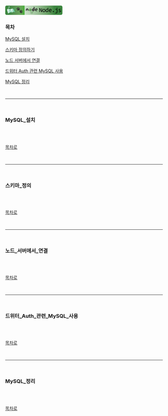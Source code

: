 <br />
<a href="https://github.com/seol-yu/TIL/tree/master/NodeJS/노드_백엔드">
  <img src="https://github.com/seol-yu/TIL/raw/master/images/nodejs-badge-logo.png?raw=true" height="30" style="max-width: 100%;">
</a>
<br />

### 목차

[MySQL 설치](#MySQL_설치)

[스키마 정의하기](#스키마_정의)

[노드 서버에서 연결](#노드_서버에서_연결)

[드위터 Auth 관련 MySQL 사용](#드위터_Auth_관련_MySQL_사용)

[MySQL 정리](#MySQL_정리)

<br />

---

<br />

### MySQL_설치

<br />



<br />

[목차로](#목차)

<br />

---

<br />

### 스키마_정의

<br />



<br />

[목차로](#목차)

<br />

---

<br />

### 노드_서버에서_연결

<br />



<br />

[목차로](#목차)

<br />

---

<br />

### 드위터_Auth_관련_MySQL_사용

<br />



<br />

[목차로](#목차)

<br />

---

<br />

### MySQL_정리

<br />



<br />

[목차로](#목차)

<br />
